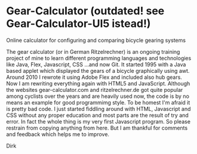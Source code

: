 # Gear-Calculator (outdated! see Gear-Calculator-UI5 istead!)
Online calculator for configuring and comparing bicycle gearing systems

The gear calculator (or in German Ritzelrechner) is an ongoing training project of mine to learn different programming languages and technologies like Java, Flex, Javascript, CSS ...and now Git.
It started 1995 with a Java based applet which displayed the gears of a bicycle graphically using awt. Around 2010 I rewrote it using Adobe Flex and included also hub gears. Now I am rewriting everything again with HTML5 and JavaScript.
Although the websites gear-calculator.com and ritzelrechner.de got quite popular among cyclists over the years and are heavily used now, the code is by no means an example for good programmimg style. To be homest I'm afraid it is pretty bad code. I just started fiddling around with HTML, Javascript and CSS without any proper education and most parts are the result of try and error. In fact the whole thing is my very first Javascript program.
So please restrain from copying anything from here. But I am thankful for comments and feedback which helps me to improve.  

Dirk
